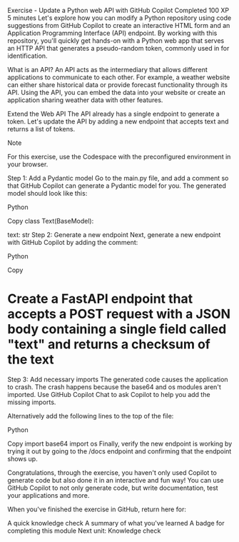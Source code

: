 Exercise - Update a Python web API with GitHub Copilot
Completed
100 XP
5 minutes
Let's explore how you can modify a Python repository using code suggestions from GitHub Copilot to create an interactive HTML form and an Application Programming Interface (API) endpoint. By working with this repository, you'll quickly get hands-on with a Python web app that serves an HTTP API that generates a pseudo-random token, commonly used in for identification.

What is an API?
An API acts as the intermediary that allows different applications to communicate to each other. For example, a weather website can either share historical data or provide forecast functionality through its API. Using the API, you can embed the data into your website or create an application sharing weather data with other features.

Extend the Web API
The API already has a single endpoint to generate a token. Let's update the API by adding a new endpoint that accepts text and returns a list of tokens.

 Note

For this exercise, use the Codespace with the preconfigured environment in your browser.

Step 1: Add a Pydantic model
Go to the main.py file, and add a comment so that GitHub Copilot can generate a Pydantic model for you. The generated model should look like this:

Python

Copy
class Text(BaseModel):

text: str
Step 2: Generate a new endpoint
Next, generate a new endpoint with GitHub Copilot by adding the comment:

Python

Copy
# Create a FastAPI endpoint that accepts a POST request with a JSON body containing a single field called "text" and returns a checksum of the text
Step 3: Add necessary imports
The generated code causes the application to crash. The crash happens because the base64 and os modules aren't imported. Use GitHub Copilot Chat to ask Copilot to help you add the missing imports.

Alternatively add the following lines to the top of the file:

Python

Copy
import base64
import os
Finally, verify the new endpoint is working by trying it out by going to the /docs endpoint and confirming that the endpoint shows up.

Congratulations, through the exercise, you haven't only used Copilot to generate code but also done it in an interactive and fun way! You can use GitHub Copilot to not only generate code, but write documentation, test your applications and more.

When you've finished the exercise in GitHub, return here for:

A quick knowledge check
A summary of what you've learned
A badge for completing this module
Next unit: Knowledge check

